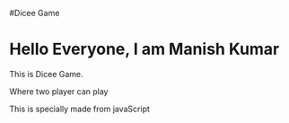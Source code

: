 #Dicee Game
<h1>Hello Everyone, I am Manish Kumar</h1>
<p>This is Dicee Game.</p>
<p>Where two player can play</p>
<p>This is specially made from javaScript</p>
